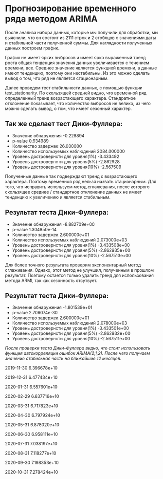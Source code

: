 # Прогнозирование временного ряда методом ARIMA

После анализа набора данных, которые мы получили для обработки, мы выяснили, что он состоит из 2111 строк и 2 стоблцов с значениями даты и 
стабильной части полученной суммы. Для наглядности полученных данных построем график. 

График не имеет ярких выбросов и имеет ярко выраженный тренд роста общая тенденция значения данных увеличивается с течением времени, все. 
Среднее значение является функцией времени, а данные имеют тенденцию, поэтому они нестабильны. Из это можно сделать вывод о том, что ряд 
не является стационарным. 

Далее проведем тест стабильности данных, с помощью функции test_stationarity. По скользящей средней видно, что временной ряд определенный тренд 
возрастающего характера. Стандратное отклонение показывает, что количество выбросов не велико, из чего можно сделать вывод, о том, что имеет сезонный характер.

## Так же сделает тест Дики-Фуллера: 
* Значение обнаружения                       -0.228894
* p-value                                     0.934989
* Количество задержек                        26.000000
* Количество используемых наблюдений       2084.000000
* Уровень достровернсти для уровня(1%)       -3.433492
* Уровень достровернсти для уровня(5%)       -2.862928
* Уровень достровернсти для уровня(10%)      -2.567509

Полученные данные так подверждают тренд с возрастающего характера. Поэтому временной ряд нельзя назвать стационарным.
Для того, что исправить используем метод сглажевания, после которого скользящее среднее / стандартное отклонение данных не имеет тенденцию к увеличению
и является стабильным.

## Результат теста Дики-Фуллера:
* Значение обнаружения                    -8.882709e+00
* p-value                                  1.304850e-14
* Количество задержек                      2.600000e+01
* Количество используемых наблюдений       2.073000e+03
* Уровень достровернсти для уровня(1%)    -3.433508e+00
* Уровень достровернсти для уровня(5%)    -2.862935e+00
* Уровень достровернсти для уровня(10%)   -2.567513e+00

Для более точного результата проверим экспонентарный метод сглаживания. Однако, этот метод не улучшил, полученным в прошлом результат. Поэтому остается
только удалить тренд для использования метода ARMI, так как сезонность отсутвует. 

## Результат теста Дики-Фуллера:
* Значение обнаружения                    -1.801539e+01
* p-value                                  2.706074e-30
* Количество задержек                      2.600000e+01
* Количество используемых наблюдений       2.078000e+03
* Уровень достровернсти для уровня(1%)    -3.433501e+00
* Уровень достровернсти для уровня(5%)    -2.862932e+00
* Уровень достровернсти для уровня(10%)   -2.567511e+00

*После проверки теста Дики-Фуллера видно, что стоит использовать функция автокорреляции ошибок ARIMA(2,1,2). После чего получаем значение стабильная часть
на ближайшие 12 месяцев.*

2019-11-30    6.396678e+10

2019-12-31    6.477434e+10

2020-01-31    6.557601e+10

2020-02-29    6.637716e+10

2020-03-31    6.717823e+10

2020-04-30    6.797924e+10

2020-05-31    6.878020e+10

2020-06-30    6.958111e+10

2020-07-31    7.038197e+10

2020-08-31    7.118277e+10

2020-09-30    7.198353e+10

2020-10-31    7.278424e+10



 

